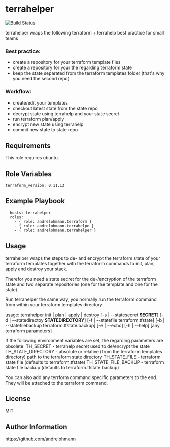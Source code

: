 terrahelper
===========

[![Build Status](https://travis-ci.org/andrelohmann/ansible-role-terrahelper.svg?branch=master)](https://travis-ci.org/andrelohmann/ansible-role-terrahelper)

terrahelper wraps the following terraform + terrahelp best practice for small teams

### Best practice:
  * create a repository for your terraform template files
  * create a repository for your the regarding terraform state
  * keep the state separated from the terraform templates folder (that's why you need the second repo)
### Workflow:
  * create/edit your templates
  * checkout latest state from the state repo
  * decrypt state using terrahelp and your state secret
  * run terraform plan/apply
  * encrypt new state using terrahelp
  * commit new state to state repo

Requirements
------------

This role requires ubuntu.


Role Variables
--------------

    terraform_version: 0.11.13

Example Playbook
----------------

    - hosts: terrahelper
      roles:
        - { role: andrelohmann.terraform }
        - { role: andrelohmann.terrahelpe }
        - { role: andrelohmann.terrahelper }

Usage
-----

terrahelper wraps the steps to de- and encrypt the terraform state of your terraform templates together with the terraform commands to init, plan, apply and destroy your stack.

Therefor you need a state secret for the de-/encryption of the terraform state and two separate repositories (one for the template and one for the state).

Run terrahelper the same way, you normally run the terraform command from within your terraform templates directory.

usage: terrahelper init | plan | apply | destroy [-s | --statesecret __SECRET__] [-d | --statedirectoy __STATEDIRECTORY__] [-f | --statefile terraform.tfstate] [-b | --statefilebackup terraform.tfstate.backup] [-e | --echo] [-h | --help] [any terraform parameters]

If the following environment variables are set, the regarding parameters are obsolete:
TH_SECRET - terrahelp secret used to de/encrypt the state
TH_STATE_DIRECTORY - absolute or relative (from the terraform templates directory) path to the terraform state directory
TH_STATE_FILE - terraform state file (defaults to terraform.tfstate)
TH_STATE_FILE_BACKUP - terraform state file backup (defaults to terraform.tfstate.backup)

You can also add any terrform command specific parameters to the end. They will be attached to the terraform command.

License
-------

MIT

Author Information
------------------

https://github.com/andrelohmann
